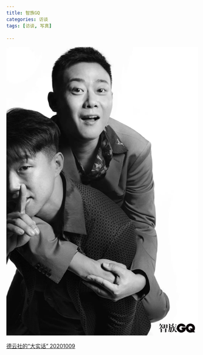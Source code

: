 ```yaml
---
title: 智族GQ
categories: 访谈
tags: [访谈, 写真]

---
```


![](https://raw.githubusercontent.com/rhenginium/image/main/20210325000149.png)

[德云社的“大实话” 20201009](https://www.thepaper.cn/newsDetail_forward_9484822)